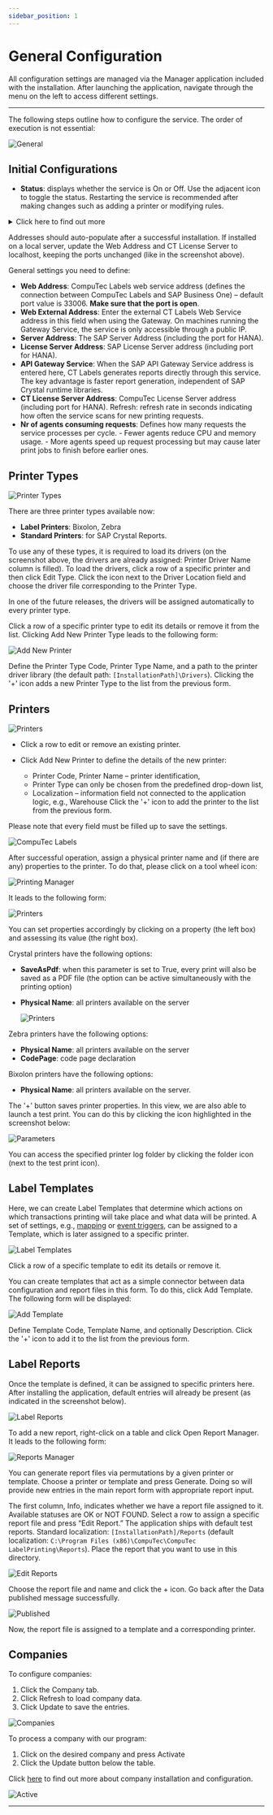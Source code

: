```yaml
---
sidebar_position: 1
---
```


# General Configuration

All configuration settings are managed via the Manager application included with the installation. After launching the application, navigate through the menu on the left to access different settings.

---

The following steps outline how to configure the service. The order of execution is not essential:

![General](./media/general-configuration/ct-labels-general.webp)

## Initial Configurations

- **Status**: displays whether the service is On or Off. Use the adjacent icon to toggle the status. Restarting the service is recommended after making changes such as adding a printer or modifying rules.

<details>
<summary>Click here to find out more</summary>
<div>
1. Open: Control Panel > System and Security > Windows Firewall:

    ![Windows Firewall](./media/general-configuration/windows-firewall.png)

2. Click the Advanced settings:

    ![Advanced Settings](./media/general-configuration/advanced-settings.png)

3. Select Inbound Rules and choose New Rule... in the Actions window - this runs New Inbound Rule Wizard:

    ![Inbound Rules](./media/general-configuration/inbound-rules.png)

4. Choose Port as the rule type:

    ![Port](./media/general-configuration/port.png)

5. Choose TCP protocol and specify 33006 local port:

    ![Protocol and Ports](./media/general-configuration/protocol-and-ports.png)

6. Choose Allow the connection action:

    ![Allow the connection](./media/general-configuration/allow-the-connection.png)

7. Choose all profiles:

    ![Profiles](./media/general-configuration/profiles.png)

8. Specify the rule name and click "Finish.":

    ![Computec License Server](./media/general-configuration/computec-license-server.png)
</div>
</details>

Addresses should auto-populate after a successful installation. If installed on a local server, update the Web Address and CT License Server to localhost, keeping the ports unchanged (like in the screenshot above).

General settings you need to define:

- **Web Address**: CompuTec Labels web service address (defines the connection between CompuTec Labels and SAP Business One) – default port value is 33006. **Make sure that the port is open**.
- **Web External Address**: Enter the external CT Labels Web Service address in this field when using the Gateway. On machines running the Gateway Service, the service is only accessible through a public IP.
- **Server Address**: The SAP Server Address (including the port for HANA).
- **License Server Address**: SAP License Server address (including port for HANA).
- **API Gateway Service**: When the SAP API Gateway Service address is entered here, CT Labels generates reports directly through this service. The key advantage is faster report generation, independent of SAP Crystal runtime libraries.
- **CT License Server Address**: CompuTec License Server address (including port for HANA).
Refresh: refresh rate in seconds indicating how often the service scans for new printing requests.
- **Nr of agents consuming requests**: Defines how many requests the service processes per cycle.
        -  Fewer agents reduce CPU and memory usage.
        - More agents speed up request processing but may cause later print jobs to finish before earlier ones.

## Printer Types

![Printer Types](./media/general-configuration/printer-types.webp)

There are three printer types available now:

- **Label Printers**: Bixolon, Zebra
- **Standard Printers**: for SAP Crystal Reports.

To use any of these types, it is required to load its drivers (on the screenshot above, the drivers are already assigned: Printer Driver Name column is filled). To load the drivers, click a row of a specific printer and then click Edit Type. Click the icon next to the Driver Location field and choose the driver file corresponding to the Printer Type.

In one of the future releases, the drivers will be assigned automatically to every printer type.

Click a row of a specific printer type to edit its details or remove it from the list. Clicking Add New Printer Type leads to the following form:

![Add New Printer](./media/general-configuration/add-new-printer-type.webp)

Define the Printer Type Code, Printer Type Name, and a path to the printer driver library (the default path: `[InstallationPath]\Drivers`). Clicking the '+' icon adds a new Printer Type to the list from the previous form.

## Printers

![Printers](./media/general-configuration/printers.webp)

- Click a row to edit or remove an existing printer.
- Click Add New Printer to define the details of the new printer:

  - Printer Code, Printer Name – printer identification,
  - Printer Type can only be chosen from the predefined drop-down list,
  - Localization – information field not connected to the application logic, e.g., Warehouse Click the '+' icon to add the printer to the list from the previous form.

Please note that every field must be filled up to save the settings.

![CompuTec Labels](./media/general-configuration/add-new-printer.webp)

After successful operation, assign a physical printer name and (if there are any) properties to the printer. To do that, please click on a tool wheel icon:

![Printing Manager](./media/general-configuration/printers-configuration.webp)

It leads to the following form:

![Printers](./media/general-configuration/printer-parameters.webp)

You can set properties accordingly by clicking on a property (the left box) and assessing its value (the right box).

Crystal printers have the following options:

- **SaveAsPdf**: when this parameter is set to True, every print will also be saved as a PDF file (the option can be active simultaneously with the printing option)
- **Physical Name**: all printers available on the server

  ![Printers](./media/general-configuration/windows-printers.webp)

Zebra printers have the following options:

- **Physical Name**: all printers available on the server
- **CodePage**: code page declaration

Bixolon printers have the following options:

- **Physical Name**: all printers available on the server.

The '+' button saves printer properties. In this view, we are also able to launch a test print. You can do this by clicking the icon highlighted in the screenshot below:

![Parameters](./media/general-configuration/printer-parameters-printer.webp)

You can access the specified printer log folder by clicking the folder icon (next to the test print icon).

## Label Templates

Here, we can create Label Templates that determine which actions on which transactions printing will take place and what data will be printed. A set of settings, e.g., [mapping](./company-installation-and-configuration.md#mapping-parameters-view) or [event triggers](./company-installation-and-configuration.md#event-triggers-view), can be assigned to a Template, which is later assigned to a specific printer.

![Label Templates](./media/general-configuration/label-templates.webp)

Click a row of a specific template to edit its details or remove it.

You can create templates that act as a simple connector between data configuration and report files in this form. To do this, click Add Template. The following form will be displayed:

![Add Template](./media/general-configuration/add-template.webp)

Define Template Code, Template Name, and optionally Description. Click the '+' icon to add it to the list from the previous form.

## Label Reports

Once the template is defined, it can be assigned to specific printers here. After installing the application, default entries will already be present (as indicated in the screenshot below).

![Label Reports](./media/general-configuration/label-reports.webp)

To add a new report, right-click on a table and click Open Report Manager. It leads to the following form:

![Reports Manager](./media/general-configuration/reports-manager.webp)

You can generate report files via permutations by a given printer or template. Choose a printer or template and press Generate. Doing so will provide new entries in the main report form with appropriate report input.

The first column, Info, indicates whether we have a report file assigned to it. Available statuses are OK or NOT FOUND. Select a row to assign a specific report file and press “Edit Report.” The application ships with default test reports. Standard localization: `[InstallationPath]/Reports` (default localization: `C:\Program Files (x86)\CompuTec\CompuTec LabelPrinting\Reports`). Place the report that you want to use in this directory.

![Edit Reports](./media/general-configuration/edit-report.webp)

Choose the report file and name and click the + icon. Go back after the Data published message successfully.

![Published](./media/general-configuration/published-file.webp)

Now, the report file is assigned to a template and a corresponding printer.

## Companies

To configure companies:

1. Click the Company tab.
2. Click Refresh to load company data.
3. Click Update to save the entries.

  ![Companies](./media/general-configuration/companies-refresh.webp)

To process a company with our program:

1. Click on the desired company and press Activate
2. Click the Update button below the table.

Click [here](company-installation-and-configuration.md) to find out more about company installation and configuration.

![Active](./media/general-configuration/activate-company.webp)

---
